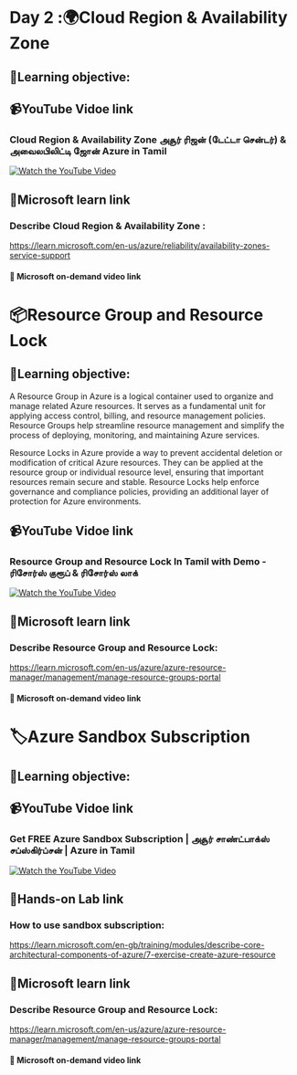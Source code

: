 # Day  2 :🌍Cloud Region & Availability Zone
## 🎯Learning objective:

## 📹YouTube Vidoe link 
### Cloud Region & Availability Zone அசூர் ரிஜன் (டேட்டா சென்டர்) & அவைலபிலிட்டி ஜோன் Azure in Tamil
[![Watch the YouTube Video](https://img.youtube.com/vi/3IBpsGgdt78/0.jpg)](https://www.youtube.com/watch?v=3IBpsGgdt78)


## 🔗Microsoft learn link
### Describe Cloud Region & Availability Zone :
 https://learn.microsoft.com/en-us/azure/reliability/availability-zones-service-support

#### 🎥 Microsoft on-demand video link 

# 📦Resource Group and Resource Lock
## 🎯Learning objective:

A Resource Group in Azure is a logical container used to organize and manage related Azure resources. It serves as a fundamental unit for applying access control, billing, and resource management policies. Resource Groups help streamline resource management and simplify the process of deploying, monitoring, and maintaining Azure services.

Resource Locks in Azure provide a way to prevent accidental deletion or modification of critical Azure resources. They can be applied at the resource group or individual resource level, ensuring that important resources remain secure and stable. Resource Locks help enforce governance and compliance policies, providing an additional layer of protection for Azure environments.
## 📹YouTube Vidoe link 
### Resource Group and Resource Lock In Tamil with Demo - ரிசோர்ஸ் குரூப் & ரிசோர்ஸ் லாக்
[![Watch the YouTube Video](https://img.youtube.com/vi/wCmtOzXT8EE/0.jpg)](https://www.youtube.com/watch?v=wCmtOzXT8EE)


## 🔗Microsoft learn link
### Describe Resource Group and Resource Lock:
 https://learn.microsoft.com/en-us/azure/azure-resource-manager/management/manage-resource-groups-portal

#### 🎥 Microsoft on-demand video link 

# 🏷️Azure Sandbox Subscription
## 🎯Learning objective:
## 📹YouTube Vidoe link 
### Get FREE Azure Sandbox Subscription | அசூர் சாண்ட்பாக்ஸ் சப்ஸ்கிர்ப்சன் | Azure in Tamil
[![Watch the YouTube Video](https://img.youtube.com/vi/hgPo-ojAVP4/0.jpg)](https://www.youtube.com/watch?v=hgPo-ojAVP4)


## 🔗Hands-on Lab link
### How to use sandbox subscription:
https://learn.microsoft.com/en-gb/training/modules/describe-core-architectural-components-of-azure/7-exercise-create-azure-resource
## 🔗Microsoft learn link
### Describe Resource Group and Resource Lock:
 https://learn.microsoft.com/en-us/azure/azure-resource-manager/management/manage-resource-groups-portal

#### 🎥 Microsoft on-demand video link 
